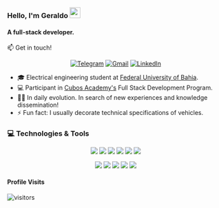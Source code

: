 ### Hello, I'm Geraldo <img src="https://media.giphy.com/media/hvRJCLFzcasrR4ia7z/giphy.gif" width="25px">

#### A full-stack developer.

:mailbox: Get in touch!
<div align = "center">

[![Telegram](https://img.shields.io/badge/-TELEGRAM-2CA5E0?style=for-the-badge&logo=telegram&logoColor=white)](https://t.me/Geraldo_Junior07) [![Gmail](https://img.shields.io/badge/-GMAIL-D14836?style=for-the-badge&logo=gmail&logoColor=white)](mailto:geraldo.junior0207@gmail.com) [![LinkedIn](https://img.shields.io/badge/-LINKEDIN-0077B5?style=for-the-badge&logo=linkedin&logoColor=white)](https://www.linkedin.com/in/geraldo-s-s-junior/)

</div>

- :mortar_board: Electrical engineering student at <a href = "https://en.wikipedia.org/wiki/Federal_University_of_Bahia">Federal University of Bahia</a>.
- :computer: Participant in <a href="https://cubos.academy"> Cubos Academy's</a> Full Stack Development Program.
- :bowing_man: In daily evolution. In search of new experiences and knowledge dissemination!
- :zap: Fun fact: I usually decorate technical specifications of vehicles.



### 💻  Technologies & Tools

<p align="center">
<a>
    <img src="https://img.shields.io/badge/C-00599C?style=for-the-badge&logo=c&logoColor=white"/>
  </a>
<a>
    <img src="https://img.shields.io/badge/C%2B%2B-00599C?style=for-the-badge&logo=c%2B%2B&logoColor=whit" />
  </a>
  <a>
    <img src="https://img.shields.io/badge/Python-FFD43B?style=for-the-badge&logo=python&logoColor=darkgreen" />
  </a>
  <a>
    <img src="https://img.shields.io/badge/JavaScript-F7DF1E?style=for-the-badge&logo=javascript&logoColor=black" />
  </a>
  <a>
    <img src="https://img.shields.io/badge/HTML5-E34F26?style=for-the-badge&logo=html5&logoColor=white" />
  </a>
  <a>
    <img src="https://img.shields.io/badge/CSS3-1572B6?style=for-the-badge&logo=css3&logoColor=white" />
  </a>
  <p align="center">
  <a>
    <img src="https://img.shields.io/badge/GitHub-100000?style=for-the-badge&logo=github&logoColor=white"/>
  </a>
  <a>
    <img src="https://img.shields.io/badge/Git-F05032?style=for-the-badge&logo=git&logoColor=white"/>
  </a>
  
  <a>
    <img src="https://img.shields.io/badge/Linux-FCC624?style=for-the-badge&logo=linux&logoColor=black" />
  </a>
  <a>
    <img src="https://img.shields.io/badge/Arduino-00979D?style=for-the-badge&logo=arduino&logoColor=white" />
  </a>
   <a>
    <img src="https://img.shields.io/badge/Node.js-339933?style=for-the-badge&logo=nodedotjs&logoColor=white" />
  </a>

</p>


#### Profile Visits

![visitors](https://visitor-badge.glitch.me/badge?page_id=GeraldinJr.visitor-badge)


